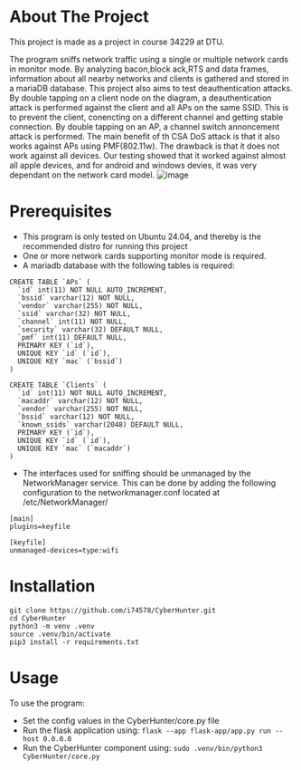 # About The Project
This project is made as a project in course 34229 at DTU.

The program sniffs network traffic using a single or multiple network cards in monitor mode. By analyzing bacon,block ack,RTS and data frames, information about all nearby networks and clients is gathered and stored in a mariaDB database. 
This project also aims to test deauthentication attacks. By double tapping on a client node on the diagram, a deauthentication attack is performed against the client and all APs on the same SSID. This is to prevent the client, conencting on a different channel and getting stable connection. 
By double tapping on an AP, a channel switch annoncement attack is performed. The main benefit of th CSA DoS attack is that it also works against APs using PMF(802.11w). The drawback is that it does not work against all devices. Our testing showed that it worked against almost all apple devices, and for android and windows devies, it was very dependant on the network card model.
![image](https://github.com/i74578/DTU-34229-Deauther/assets/26153040/8c2cc6a0-0fd0-4d1e-a89b-9732a0e8bc22)

# Prerequisites
- This program is only tested on Ubuntu 24.04, and thereby is the recommended distro for running this project
- One or more network cards supporting monitor mode is required.
- A mariadb database with the following tables is required:
```
CREATE TABLE `APs` (
  `id` int(11) NOT NULL AUTO_INCREMENT,
  `bssid` varchar(12) NOT NULL,
  `vendor` varchar(255) NOT NULL,
  `ssid` varchar(32) NOT NULL,
  `channel` int(11) NOT NULL,
  `security` varchar(32) DEFAULT NULL,
  `pmf` int(11) DEFAULT NULL,
  PRIMARY KEY (`id`),
  UNIQUE KEY `id` (`id`),
  UNIQUE KEY `mac` (`bssid`)
)

CREATE TABLE `Clients` (
  `id` int(11) NOT NULL AUTO_INCREMENT,
  `macaddr` varchar(12) NOT NULL,
  `vendor` varchar(255) NOT NULL,
  `bssid` varchar(12) NOT NULL,
  `known_ssids` varchar(2048) DEFAULT NULL,
  PRIMARY KEY (`id`),
  UNIQUE KEY `id` (`id`),
  UNIQUE KEY `mac` (`macaddr`)
)
```

- The interfaces used for sniffing should be unmanaged by the NetworkManager service. This can be done by adding the following configuration to the networkmanager.conf located at /etc/NetworkManager/
```
[main]
plugins=keyfile

[keyfile]
unmanaged-devices=type:wifi
```

# Installation
```
git clone https://github.com/i74578/CyberHunter.git
cd CyberHunter
python3 -m venv .venv
source .venv/bin/activate
pip3 install -r requirements.txt
```

# Usage
To use the program:
- Set the config values in the CyberHunter/core.py file
- Run the flask application using: ```flask --app flask-app/app.py run --host 0.0.0.0```
- Run the CyberHunter component using: ```sudo .venv/bin/python3 CyberHunter/core.py```
